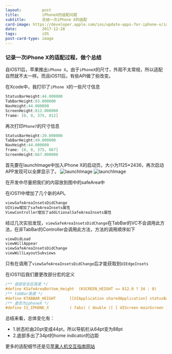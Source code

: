 ```yaml
---
layout:         post
title:          iPhoneX的适配问题
subtitle:       总结一次iPhone X的适配
card-image:	https://developer.apple.com/ios/update-apps-for-iphone-x/images/illustrations/checklist-safe-area-landscape.svg
date:           2017-12-28
tags:           iOS
post-card-type: image
---
```

### 记录一次iPhone X的适配过程，做个总结

自iOS11后，苹果推出```iPhone X```。由于```iPhoneX```的尺寸，外观不太常规，所以适配自然就不太一样。而且iOS11后，有些API做了些改变。

在Xcode中，我打印了```iPhone X```的一些尺寸信息

```objective-c
StatusBarHeight:44.000000
TabBarHeight:83.000000
NavHeight:44.000000
ScreenHeight:812.000000
frame: [0, 0, 375, 812]
```

再次打印```Phone7```的尺寸信息

```objective-c
StatusBarHeight:20.000000
TabBarHeight:49.000000
NavHeight:44.000000
frame: [0, 0, 375, 667]
ScreenHeight:667.000000
```

首先要在launchImage中加入iPhone X的启动页，大小为1125*2436，再次启动APP发现可以全屏显示了。
![launchImage](https://developer.apple.com/ios/update-apps-for-iphone-x/images/illustrations/checklist-safe-area-portrait.svg)
![launchImage](https://developer.apple.com/ios/update-apps-for-iphone-x/images/illustrations/checklist-safe-area-landscape.svg)

在开发中尽量把我们的内容放到图中的safeArea中

在iOS11中增加了几个新的API。

```objective-c
viewSafeAreaInsetsDidChange
UIView增加了safeAreaInsets属性
ViewController增加了additionalSafeAreaInsets属性
```

经过几次实验发现，```viewSafeAreaInsetsDidChange```在TabBar的VC不会调用此方法，在非TabBar的Controller会调用此方法，方法的调用顺序如下

```objective-c
viewDidLoad
viewWillAppear
viewSafeAreaInsetsDidChange
viewWillLayoutSubviews
```

只有在调用了```viewSafeAreaInsetsDidChange```后才能获取到```UIEdgeInsets```

在iOS11后我们要更改部分宏的定义

```objective-c
/** 底部安全区高度 */
#define KSafeAreaBottom_Height  (KSCREEN_HEIGHT == 812.0 ? 34 : 0)
/** tabBar高度 */
#define KTABBAR_HEIGHT      [[UIApplication sharedApplication] statusBarFrame].size.height > 20 ? 83 : 49
/** 是否为iphoneX */
#define IS_IPHONE_X         ( fabs( ( double )[ [ UIScreen mainScreen ] bounds ].size.height - ( double )812 ) < DBL_EPSILON )
```

总结来看，总体变化有：

- 1.状态栏由20pt变成44pt，所以导航栏从64pt变为88pt
- 2.底部多出了34pt的home indicator的边距

更多的适配细节还是见[苹果人机交互指南网站](https://developer.apple.com/cn/ios/update-apps-for-iphone-x/)